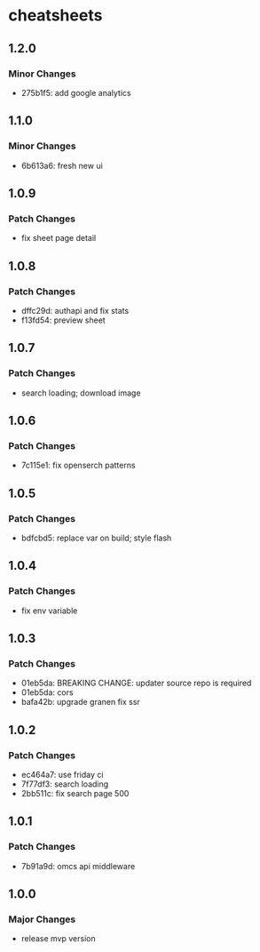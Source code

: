 # cheatsheets

## 1.2.0

### Minor Changes

- 275b1f5: add google analytics

## 1.1.0

### Minor Changes

- 6b613a6: fresh new ui

## 1.0.9

### Patch Changes

- fix sheet page detail

## 1.0.8

### Patch Changes

- dffc29d: authapi and fix stats
- f13fd54: preview sheet

## 1.0.7

### Patch Changes

- search loading; download image

## 1.0.6

### Patch Changes

- 7c115e1: fix openserch patterns

## 1.0.5

### Patch Changes

- bdfcbd5: replace var on build; style flash

## 1.0.4

### Patch Changes

- fix env variable

## 1.0.3

### Patch Changes

- 01eb5da: BREAKING CHANGE: updater source repo is required
- 01eb5da: cors
- bafa42b: upgrade granen fix ssr

## 1.0.2

### Patch Changes

- ec464a7: use friday ci
- 7f77df3: search loading
- 2bb511c: fix search page 500

## 1.0.1

### Patch Changes

- 7b91a9d: omcs api middleware

## 1.0.0

### Major Changes

- release mvp version
